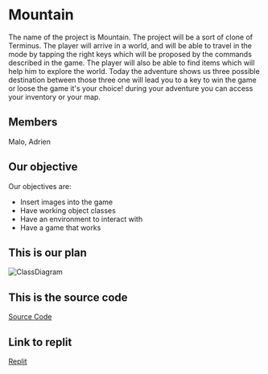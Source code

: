 # Mountain
The name of the project is Mountain. The project will be a sort of clone of Terminus. The player will arrive in a world, and will be able to travel in the mode by tapping the right keys which will be proposed by the commands described in the game. The player will also be able to find items which will help him to explore the world.
Today the adventure shows us three possible destination between those three one will lead you to a key to win the game or loose the game it's your choice! during your adventure you can access your inventory or your map.
## Members
 Malo, Adrien
 
## Our objective 
Our objectives are:
- Insert images into the game
- Have working object classes
- Have an environment to interact with
- Have a game that works

## This is our plan
![ClassDiagram](https://github.com/Adrienqwerty/GroupeProjectNumberOne/blob/main/IMG/Scr4.png?raw=true)
## This is the source code
[Source Code](https://github.com/Adrienqwerty/GroupeProjectNumberOne/tree/main/Src#:~:text=2%20days%20ago-,Mountain%20(3).zip,-Add%20files%20via)
## Link to replit
[Replit](https://replit.com/@410192/Mountain)
